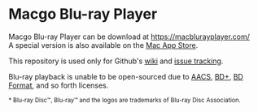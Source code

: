 # Macgo Blu-ray Player

Macgo Blu-ray Player can be download at https://macblurayplayer.com/  
A special version is also available on the [Mac App Store](https://itunes.apple.com/us/app/macgo-blu-ray-player/id1321354161?ls=1&mt=12).

This repository is used only for Github's [wiki] and [issue tracking].

Blu-ray playback is unable to be open-sourced due to [AACS], [BD+], [BD Format], and so forth licenses.

[wiki]: https://github.com/macgo-player/bluray-player/wiki
[issue tracking]: https://github.com/macgo-player/bluray-player/issues
[AACS]: http://www.aacsla.com/
[BD+]: http://www.bdplusllc.com/
[BD Format]: http://www.blu-raydisc.info/

<sup>* Blu-ray Disc™, Blu-ray™ and the logos are trademarks of Blu-ray Disc Association.</sup>
